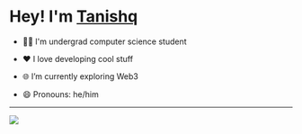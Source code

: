 # Hey! I'm [**Tanishq**](https://tanishq.me)

- 👨‍🎓 I'm undergrad computer science student

- ❤️ I love developing cool stuff

- 🌐 I’m currently exploring Web3 

- 😄 Pronouns: he/him

<hr>
<img src="https://komarev.com/ghpvc/?username=tanishq-soni&color=50d9eb&label=Profile+views" /> 



